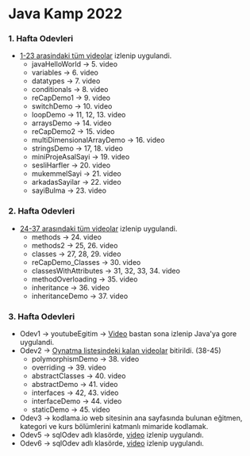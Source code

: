 # Java Kamp 2022

### 1. Hafta Odevleri
* [1-23 arasindaki tüm videolar](https://www.youtube.com/watch?v=a8Fe2qbnYDM&list=PLqG356ExoxZUGwbqoJEKSMnaxVJe4Uvf8&index=2) izlenip uygulandi.
   * javaHelloWorld -> 5. video
   * variables -> 6. video
   * datatypes -> 7. video
   * conditionals -> 8. video
   * reCapDemo1 -> 9. video
   * switchDemo -> 10. video
   * loopDemo -> 11, 12, 13. video
   * arraysDemo -> 14. video
   * reCapDemo2 -> 15. video
   * multiDimensionalArrayDemo -> 16. video
   * stringsDemo -> 17, 18. video
   * miniProjeAsalSayi -> 19. video
   * sesliHarfler -> 20. video
   * mukemmelSayi -> 21. video
   * arkadasSayilar -> 22. video
   * sayiBulma -> 23. video
### 2. Hafta Odevleri 
* [24-37 arasındaki tüm videolar](https://www.youtube.com/watch?v=a8Fe2qbnYDM&list=PLqG356ExoxZUGwbqoJEKSMnaxVJe4Uvf8&index=2) izlenip uygulandi.
  * methods -> 24. video
  * methods2 -> 25, 26. video
  * classes -> 27, 28, 29. video
  * reCapDemo_Classes -> 30. video
  * classesWithAttributes -> 31, 32, 33, 34. video
  * methodOverloading -> 35. video
  * inheritance -> 36. video
  * inheritanceDemo -> 37. video
### 3. Hafta Odevleri
* Odev1 -> youtubeEgitim -> [Video](https://www.youtube.com/watch?v=H3QOQRh8cgk&list=PLqG356ExoxZWfcrBP53Njxir4a-OgqRki&index=2) bastan sona izlenip Java'ya gore uygulandi.
* Odev2 -> [Oynatma listesindeki kalan videolar](https://www.youtube.com/watch?v=uucRtKBo6Yg&list=PLqG356ExoxZUGwbqoJEKSMnaxVJe4Uvf8) bitirildi. (38-45)
  * polymorphismDemo -> 38. video
  * overriding -> 39. video
  * abstractClasses -> 40. video
  * abstractDemo -> 41. video
  * interfaces -> 42, 43. video
  * interfaceDemo -> 44. video
  * staticDemo -> 45. video
* Odev3 -> kodlama.io web sitesinin ana sayfasında bulunan eğitmen, kategori ve kurs bölümlerini katmanlı mimaride kodlamak.
* Odev5 -> sqlOdev adlı klasörde, [video](https://www.youtube.com/watch?v=r_pbdopB4LU&list=PLqG356ExoxZVN7rC0KmMo0lvECK97VRZg&index=6) izlenip uygulandı.
* Odev6 -> sqlOdev adlı klasörde, [video](https://www.youtube.com/watch?v=4U54EVknm2Q&list=PLqG356ExoxZXZQt9edXkCS-_dunCq-bXm) izlenip uygulandı.
